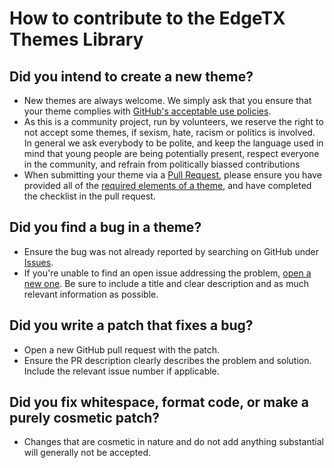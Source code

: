# How to contribute to the EdgeTX Themes Library

## Did you intend to create a new theme?
- New themes are always welcome. We simply ask that you ensure that your theme complies with [GitHub's acceptable use policies](https://docs.github.com/en/site-policy/acceptable-use-policies/github-hate-speech-and-discrimination).
- As this is a community project, run by volunteers, we reserve the right to not accept some themes, if sexism, hate, racism or politics is involved. In general we ask everybody to be polite, and keep the language used in mind that young people are being potentially present, respect everyone in the community, and refrain from politically biassed contributions
- When submitting your theme via a [Pull Request](https://github.com/EdgeTX/themes/pulls), please ensure you have provided all of the [required elements of a theme](https://github.com/EdgeTX/themes/blob/themes#description-of-an-edgetx-theme), and have completed the checklist in the pull request. 

## Did you find a bug in a theme?
- Ensure the bug was not already reported by searching on GitHub under [Issues](https://github.com/EdgeTX/themes/issues).
- If you're unable to find an open issue addressing the problem, [open a new one](https://github.com/EdgeTX/themes/issues/new). Be sure to include a title and clear description and as much relevant information as possible.

## Did you write a patch that fixes a bug?
- Open a new GitHub pull request with the patch.
- Ensure the PR description clearly describes the problem and solution. Include the relevant issue number if applicable.

## Did you fix whitespace, format code, or make a purely cosmetic patch?
- Changes that are cosmetic in nature and do not add anything substantial will generally not be accepted.
